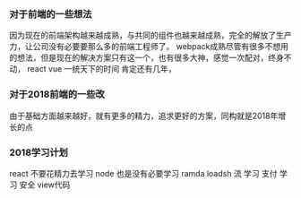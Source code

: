 ### 对于前端的一些想法
因为现在的前端架构越来越成熟，与共同的组件也越来越成熟，完全的解放了生产力，让公司没有必要要那么多的前端工程师了。
webpack成熟尽管有很多不想用的想法，但是现在的解决方案只有这一个，也有很多大神，感觉一次配对，终身不动，
react vue 一统天下的时间 肯定还有几年，

### 对于2018前端的一些改
由于基础方面越来越好，就有更多的精力，追求更好的方案，同构就是2018年增长的点

### 2018学习计划
react 不要花精力去学习
node  也是没有必要学习
ramda
loadsh
流 学习
支付 学习
安全
view代码 
